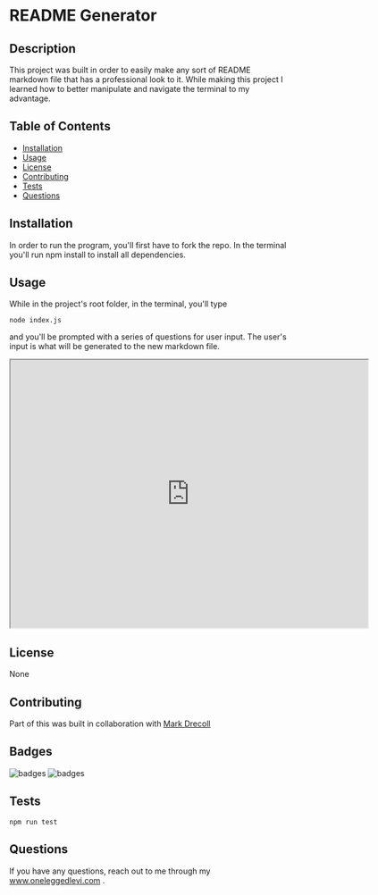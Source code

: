 # README Generator

## Description

This project was built in order to easily make any sort of README markdown file that has a professional look to it. While making this project I learned how to better manipulate and navigate the terminal to my advantage.

## Table of Contents

- [Installation](#Installation)
- [Usage](#Usage)
- [License](#License)
- [Contributing](#Contributing)
- [Tests](#Tests)
- [Questions](#Questions)

## Installation

In order to run the program, you'll first have to fork the repo. In the terminal you'll run npm install to install all dependencies.

## Usage

While in the project's root folder, in the terminal, you'll type

    node index.js

and you'll be prompted with a series of questions for user input. The user's input is what will be generated to the new markdown file.

<iframe src="https://drive.google.com/file/d/1MRaJG_nS7MmZpikrkDIMAVSGlLuUPQlE/preview" width="640" height="480"></iframe>

## License

None

## Contributing

Part of this was built in collaboration with <a href='https://github.com/markdrecoll/' target="_blank">Mark Drecoll</a>

## Badges

![badges](https://img.shields.io/badge/Language-JavaScript-red)
![badges](https://img.shields.io/badge/Environment-Node-yellow)

## Tests

    npm run test

## Questions

If you have any questions, reach out to me through my www.oneleggedlevi.com .
